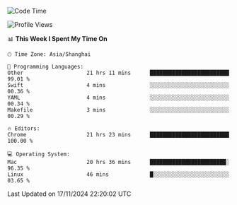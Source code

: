 <!--START_SECTION:waka-->
![Code Time](http://img.shields.io/badge/Code%20Time-3%2C012%20hrs%2037%20mins-blue)

![Profile Views](http://img.shields.io/badge/Profile%20Views-1-blue)

📊 **This Week I Spent My Time On** 

```text
🕑︎ Time Zone: Asia/Shanghai

💬 Programming Languages: 
Other                    21 hrs 11 mins      █████████████████████████   99.01 % 
Swift                    4 mins              ░░░░░░░░░░░░░░░░░░░░░░░░░   00.36 % 
YAML                     4 mins              ░░░░░░░░░░░░░░░░░░░░░░░░░   00.34 % 
Makefile                 3 mins              ░░░░░░░░░░░░░░░░░░░░░░░░░   00.29 % 

🔥 Editors: 
Chrome                   21 hrs 23 mins      █████████████████████████   100.00 % 

💻 Operating System: 
Mac                      20 hrs 36 mins      ████████████████████████░   96.35 % 
Linux                    46 mins             █░░░░░░░░░░░░░░░░░░░░░░░░   03.65 % 
```


 Last Updated on 17/11/2024 22:20:02 UTC
<!--END_SECTION:waka-->